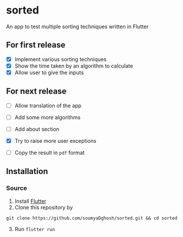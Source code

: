 # sorted

An app to test multiple sorting techniques written in Flutter

## For first release

- [x] Implement various sorting techniques
- [x] Show the time taken by an algorithm to calculate
- [x] Allow user to give the inputs

## For next release

- [ ] Allow translation of the app
- [ ] Add some more algorithms
- [ ] Add about section
- [x] Try to raise more user exceptions
- [ ] Copy the result in `pdf` format


## Installation

### Source

1. Install [Flutter](https://docs.flutter.dev/get-started/install/linux)
2. Clone this repository by

`git clone https://github.com/soumyaDghosh/sorted.git && cd sorted`

3. Run `flutter run`